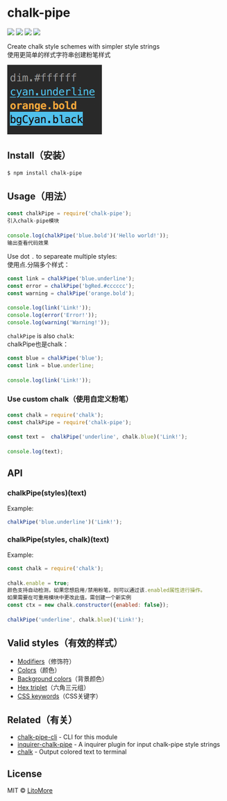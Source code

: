 # chalk-pipe

[![](https://img.shields.io/travis/LitoMore/chalk-pipe/master.svg)](https://travis-ci.org/LitoMore/chalk-pipe)
[![](https://img.shields.io/npm/v/chalk-pipe.svg)](https://www.npmjs.com/package/chalk-pipe)
[![](https://img.shields.io/npm/l/chalk-pipe.svg)](https://github.com/LitoMore/chalk-pipe/blob/master/LICENSE)
[![](https://img.shields.io/badge/code_style-XO-5ed9c7.svg)](https://github.com/sindresorhus/xo)

Create chalk style schemes with simpler style strings  
使用更简单的样式字符串创建粉笔样式

![](https://raw.githubusercontent.com/LitoMore/chalk-pipe/master/screenshot.png)

## Install（安装）

```bash
$ npm install chalk-pipe
```

## Usage（用法）

```javascript
const chalkPipe = require('chalk-pipe');  
引入chalk-pipe模块

console.log(chalkPipe('blue.bold')('Hello world!'));
输出查看代码效果
```

Use dot `.` to separeate multiple styles:  
使用点.分隔多个样式：

```javascript
const link = chalkPipe('blue.underline');
const error = chalkPipe('bgRed.#cccccc');
const warning = chalkPipe('orange.bold');

console.log(link('Link!'));
console.log(error('Error!'));
console.log(warning('Warning!'));
```

`chalkPipe` is also `chalk`:  
chalkPipe也是chalk：

```javascript
const blue = chalkPipe('blue');
const link = blue.underline;

console.log(link('Link!'));
```

### Use custom chalk（使用自定义粉笔）

```javascript
const chalk = require('chalk');
const chalkPipe = require('chalk-pipe');

const text =  chalkPipe('underline', chalk.blue)('Link!');

console.log(text);
```

## API

### chalkPipe(styles)(text)

Example:

 ```javascript
 chalkPipe('blue.underline')('Link!');
 ```

### chalkPipe(styles, chalk)(text)

Example:

```javascript
const chalk = require('chalk');

chalk.enable = true;  
颜色支持自动检测，如果您想启用/禁用粉笔，则可以通过该.enabled属性进行操作。
如果需要在可重用模块中更改此值，需创建一个新实例
const ctx = new chalk.constructor({enabled: false});

chalkPipe('underline', chalk.blue)('Link!');
```

## Valid styles（有效的样式）

- [Modifiers](https://github.com/chalk/chalk#modifiers)（修饰符）
- [Colors](https://github.com/chalk/chalk#colors)（颜色）
- [Background colors](https://github.com/chalk/chalk#background-colors)（背景颜色）
- [Hex triplet](https://en.wikipedia.org/wiki/Web_colors#Hex_triplet)（六角三元组）
- [CSS keywords](https://www.w3.org/wiki/CSS/Properties/color/keywords)（CSS关键字）

## Related（有关）

- [chalk-pipe-cli](https://github.com/LitoMore/chalk-pipe-cli) - CLI for this module
- [inquirer-chalk-pipe](https://github.com/LitoMore/inquirer-chalk-pipe) - A inquirer plugin for input chalk-pipe style strings
- [chalk](https://github.com/chalk/chalk) - Output colored text to terminal

## License

MIT © [LitoMore](https://github.com/LitoMore)
